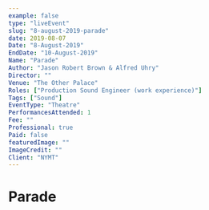 ```yaml
---
example: false
type: "liveEvent"
slug: "8-august-2019-parade"
date: 2019-08-07
Date: "8-August-2019"
EndDate: "10-August-2019"
Name: "Parade"
Author: "Jason Robert Brown & Alfred Uhry"
Director: ""
Venue: "The Other Palace"
Roles: ["Production Sound Engineer (work experience)"]
Tags: ["Sound"]
EventType: "Theatre"
PerformancesAttended: 1
Fee: ""
Professional: true
Paid: false
featuredImage: ""
ImageCredit: ""
Client: "NYMT"
---
```


# Parade